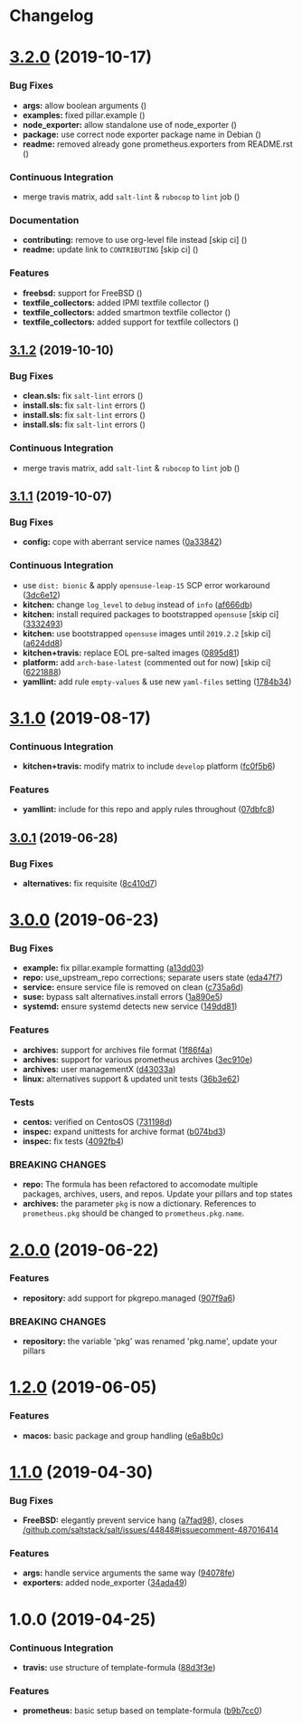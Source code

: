 # Changelog

# [3.2.0](https://github.com/saltstack-formulas/prometheus-formula/compare/v3.1.2...v3.2.0) (2019-10-17)


### Bug Fixes

* **args:** allow boolean arguments ([](https://github.com/saltstack-formulas/prometheus-formula/commit/39dacf0))
* **examples:** fixed pillar.example ([](https://github.com/saltstack-formulas/prometheus-formula/commit/464a186))
* **node_exporter:** allow standalone use of node_exporter ([](https://github.com/saltstack-formulas/prometheus-formula/commit/a0d8ad4))
* **package:** use correct node exporter package name in Debian ([](https://github.com/saltstack-formulas/prometheus-formula/commit/a4fd589))
* **readme:** removed already gone prometheus.exporters from README.rst ([](https://github.com/saltstack-formulas/prometheus-formula/commit/07d6209))


### Continuous Integration

* merge travis matrix, add `salt-lint` & `rubocop` to `lint` job ([](https://github.com/saltstack-formulas/prometheus-formula/commit/9def915))


### Documentation

* **contributing:** remove to use org-level file instead [skip ci] ([](https://github.com/saltstack-formulas/prometheus-formula/commit/fabcc4a))
* **readme:** update link to `CONTRIBUTING` [skip ci] ([](https://github.com/saltstack-formulas/prometheus-formula/commit/da2a5aa))


### Features

* **freebsd:** support for FreeBSD ([](https://github.com/saltstack-formulas/prometheus-formula/commit/871da35))
* **textfile_collectors:** added IPMI textfile collector ([](https://github.com/saltstack-formulas/prometheus-formula/commit/d731309))
* **textfile_collectors:** added smartmon textfile collector ([](https://github.com/saltstack-formulas/prometheus-formula/commit/7b2f5ce))
* **textfile_collectors:** added support for textfile collectors ([](https://github.com/saltstack-formulas/prometheus-formula/commit/930552d))

## [3.1.2](https://github.com/saltstack-formulas/prometheus-formula/compare/v3.1.1...v3.1.2) (2019-10-10)


### Bug Fixes

* **clean.sls:** fix `salt-lint` errors ([](https://github.com/saltstack-formulas/prometheus-formula/commit/8056339))
* **install.sls:** fix `salt-lint` errors ([](https://github.com/saltstack-formulas/prometheus-formula/commit/51f5485))
* **install.sls:** fix `salt-lint` errors ([](https://github.com/saltstack-formulas/prometheus-formula/commit/173bc4f))
* **install.sls:** fix `salt-lint` errors ([](https://github.com/saltstack-formulas/prometheus-formula/commit/85c7fce))


### Continuous Integration

* merge travis matrix, add `salt-lint` & `rubocop` to `lint` job ([](https://github.com/saltstack-formulas/prometheus-formula/commit/569328b))

## [3.1.1](https://github.com/saltstack-formulas/prometheus-formula/compare/v3.1.0...v3.1.1) (2019-10-07)


### Bug Fixes

* **config:** cope with aberrant service names ([0a33842](https://github.com/saltstack-formulas/prometheus-formula/commit/0a33842))


### Continuous Integration

* use `dist: bionic` & apply `opensuse-leap-15` SCP error workaround ([3dc6e12](https://github.com/saltstack-formulas/prometheus-formula/commit/3dc6e12))
* **kitchen:** change `log_level` to `debug` instead of `info` ([af666db](https://github.com/saltstack-formulas/prometheus-formula/commit/af666db))
* **kitchen:** install required packages to bootstrapped `opensuse` [skip ci] ([3332493](https://github.com/saltstack-formulas/prometheus-formula/commit/3332493))
* **kitchen:** use bootstrapped `opensuse` images until `2019.2.2` [skip ci] ([a624dd8](https://github.com/saltstack-formulas/prometheus-formula/commit/a624dd8))
* **kitchen+travis:** replace EOL pre-salted images ([0895d81](https://github.com/saltstack-formulas/prometheus-formula/commit/0895d81))
* **platform:** add `arch-base-latest` (commented out for now) [skip ci] ([6221888](https://github.com/saltstack-formulas/prometheus-formula/commit/6221888))
* **yamllint:** add rule `empty-values` & use new `yaml-files` setting ([1784b34](https://github.com/saltstack-formulas/prometheus-formula/commit/1784b34))

# [3.1.0](https://github.com/saltstack-formulas/prometheus-formula/compare/v3.0.1...v3.1.0) (2019-08-17)


### Continuous Integration

* **kitchen+travis:** modify matrix to include `develop` platform ([fc0f5b6](https://github.com/saltstack-formulas/prometheus-formula/commit/fc0f5b6))


### Features

* **yamllint:** include for this repo and apply rules throughout ([07dbfc8](https://github.com/saltstack-formulas/prometheus-formula/commit/07dbfc8))

## [3.0.1](https://github.com/saltstack-formulas/prometheus-formula/compare/v3.0.0...v3.0.1) (2019-06-28)


### Bug Fixes

* **alternatives:** fix requisite ([8c410d7](https://github.com/saltstack-formulas/prometheus-formula/commit/8c410d7))

# [3.0.0](https://github.com/saltstack-formulas/prometheus-formula/compare/v2.0.0...v3.0.0) (2019-06-23)


### Bug Fixes

* **example:** fix pillar.example formatting ([a13dd03](https://github.com/saltstack-formulas/prometheus-formula/commit/a13dd03))
* **repo:** use_upstream_repo corrections; separate users state ([eda47f7](https://github.com/saltstack-formulas/prometheus-formula/commit/eda47f7))
* **service:** ensure service file is removed on clean ([c735a6d](https://github.com/saltstack-formulas/prometheus-formula/commit/c735a6d))
* **suse:** bypass salt alternatives.install errors ([1a890e5](https://github.com/saltstack-formulas/prometheus-formula/commit/1a890e5))
* **systemd:** ensure systemd detects new service ([149dd81](https://github.com/saltstack-formulas/prometheus-formula/commit/149dd81))


### Features

* **archives:** support for archives file format ([1f86f4a](https://github.com/saltstack-formulas/prometheus-formula/commit/1f86f4a))
* **archives:** support for various prometheus archives ([3ec910e](https://github.com/saltstack-formulas/prometheus-formula/commit/3ec910e))
* **archives:** user managementX ([d43033a](https://github.com/saltstack-formulas/prometheus-formula/commit/d43033a))
* **linux:** alternatives support & updated unit tests ([36b3e62](https://github.com/saltstack-formulas/prometheus-formula/commit/36b3e62))


### Tests

* **centos:** verified on CentosOS ([731198d](https://github.com/saltstack-formulas/prometheus-formula/commit/731198d))
* **inspec:** expand unittests for archive format ([b074bd3](https://github.com/saltstack-formulas/prometheus-formula/commit/b074bd3))
* **inspec:** fix tests ([4092fb4](https://github.com/saltstack-formulas/prometheus-formula/commit/4092fb4))


### BREAKING CHANGES

* **repo:** The formula has been refactored to accomodate multiple packages,
archives, users, and repos. Update your pillars and top states
* **archives:** the parameter `pkg` is now a dictionary. References
 to `prometheus.pkg` should be changed to `prometheus.pkg.name`.

# [2.0.0](https://github.com/saltstack-formulas/prometheus-formula/compare/v1.2.0...v2.0.0) (2019-06-22)


### Features

* **repository:** add support for pkgrepo.managed ([907f9a6](https://github.com/saltstack-formulas/prometheus-formula/commit/907f9a6))


### BREAKING CHANGES

* **repository:** the variable 'pkg' was renamed 'pkg.name',
  update your pillars

# [1.2.0](https://github.com/saltstack-formulas/prometheus-formula/compare/v1.1.0...v1.2.0) (2019-06-05)


### Features

* **macos:** basic package and group handling ([e6a8b0c](https://github.com/saltstack-formulas/prometheus-formula/commit/e6a8b0c))

# [1.1.0](https://github.com/alxwr/prometheus-formula/compare/v1.0.0...v1.1.0) (2019-04-30)


### Bug Fixes

* **FreeBSD:** elegantly prevent service hang ([a7fad98](https://github.com/alxwr/prometheus-formula/commit/a7fad98)), closes [/github.com/saltstack/salt/issues/44848#issuecomment-487016414](https://github.com//github.com/saltstack/salt/issues/44848/issues/issuecomment-487016414)


### Features

* **args:** handle service arguments the same way ([94078fe](https://github.com/alxwr/prometheus-formula/commit/94078fe))
* **exporters:** added node_exporter ([34ada49](https://github.com/alxwr/prometheus-formula/commit/34ada49))

# 1.0.0 (2019-04-25)


### Continuous Integration

* **travis:** use structure of template-formula ([88d3f3e](https://github.com/alxwr/prometheus-formula/commit/88d3f3e))


### Features

* **prometheus:** basic setup based on template-formula ([b9b7cc0](https://github.com/alxwr/prometheus-formula/commit/b9b7cc0))
